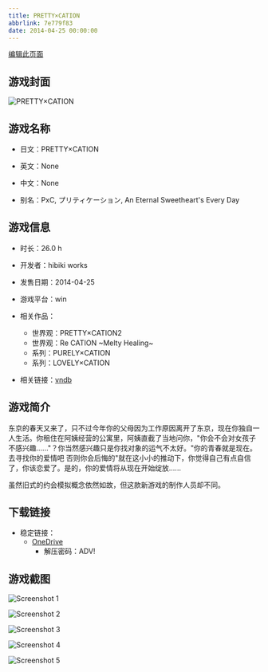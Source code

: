 ```yaml
---
title: PRETTY×CATION
abbrlink: 7e779f83
date: 2014-04-25 00:00:00
---
```

[编辑此页面](https://github.com/ACG-3/ADV3-source/blob/main/source/_posts/games/PRETTY%C3%97CATION.md)

## 游戏封面

![PRETTY×CATION](https://pan.timero.xyz/d/onedrive/img_lib_001/PRETTY%C3%97CATION_cover.avif)


## 游戏名称

- 日文：PRETTY×CATION
- 英文：None
- 中文：None

- 别名：PxC, プリティケーション, An Eternal Sweetheart's Every Day


## 游戏信息

- 时长：26.0 h
- 开发者：hibiki works
- 发售日期：2014-04-25
- 游戏平台：win
- 相关作品：
   - 世界观：PRETTY×CATION2
   - 世界观：Re CATION ~Melty Healing~
   - 系列：PURELY×CATION
   - 系列：LOVELY×CATION

- 相关链接：[vndb](https://vndb.org/v14005)


## 游戏简介

东京的春天又来了，只不过今年你的父母因为工作原因离开了东京，现在你独自一人生活。你租住在阿姨经营的公寓里，阿姨直截了当地问你，"你会不会对女孩子不感兴趣......"？你当然感兴趣只是你找对象的运气不太好。"你的青春就是现在。去寻找你的爱情吧 否则你会后悔的"就在这小小的推动下，你觉得自己有点自信了，你该恋爱了。是的，你的爱情将从现在开始绽放......

虽然旧式的约会模拟概念依然如故，但这款新游戏的制作人员却不同。




## 下载链接

- 稳定链接：
    - [OneDrive](https://pan.timero.xyz/onedrive/adv_lib_001/PRETTY%C3%97CATION)
        - 解压密码：ADV!



## 游戏截图


![Screenshot 1](https://pan.timero.xyz/d/onedrive/img_lib_001/PRETTY%C3%97CATION_Screenshot_1.avif)

![Screenshot 2](https://pan.timero.xyz/d/onedrive/img_lib_001/PRETTY%C3%97CATION_Screenshot_2.avif)

![Screenshot 3](https://pan.timero.xyz/d/onedrive/img_lib_001/PRETTY%C3%97CATION_Screenshot_3.avif)

![Screenshot 4](https://pan.timero.xyz/d/onedrive/img_lib_001/PRETTY%C3%97CATION_Screenshot_4.avif)

![Screenshot 5](https://pan.timero.xyz/d/onedrive/img_lib_001/PRETTY%C3%97CATION_Screenshot_5.avif)

